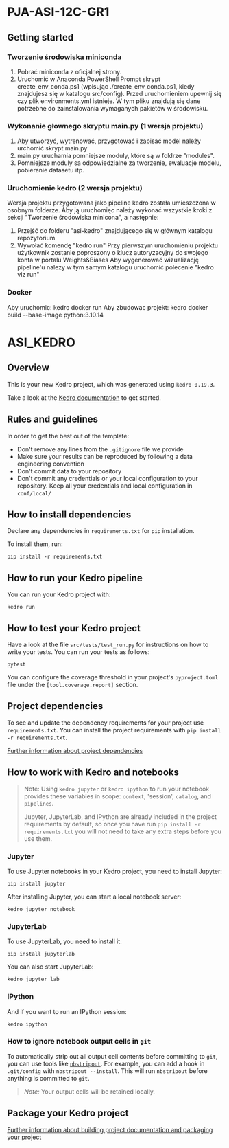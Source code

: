 # PJA-ASI-12C-GR1

## Getting started

### Tworzenie środowiska miniconda
1.	Pobrać miniconda z oficjalnej strony.
2.	Uruchomić w Anaconda PowerShell Prompt skrypt create_env_conda.ps1 (wpisując ./create_env_conda.ps1, kiedy znajdujesz się w katalogu src/config).
Przed uruchomieniem upewnij się czy plik environments.yml istnieje. W tym pliku znajdują się dane potrzebne do zainstalowania wymaganych pakietów w środowisku.

### Wykonanie głownego skryptu main.py (1 wersja projektu)
1. Aby utworzyć, wytrenować, przygotować i zapisać model należy urchomić skrypt main.py
2. main.py uruchamia pomniejsze moduły, które są w foldrze "modules".
3. Pomniejsze moduly sa odpowiedzialne za tworzenie, ewaluacje modelu, pobieranie datasetu itp.

### Uruchomienie kedro (2 wersja projektu)
Wersja projektu przygotowana jako pipeline kedro została umieszczona w osobnym folderze. Aby ją uruchomięc należy wykonać wszystkie kroki z sekcji "Tworzenie środowiska minicona", a następnie:
1. Przejść do folderu "asi-kedro" znajdującego się w głównym katalogu repozytorium
2. Wywołać komendę "kedro run"
Przy pierwszym uruchomieniu projektu użytkownik zostanie poproszony o klucz autoryzacyjny do swojego konta w portalu Weights&Biases
Aby wygenerować wizualizację pipeline'u należy w tym samym katalogu uruchomić polecenie "kedro viz run"

### Docker
Aby uruchomic: kedro docker run
Aby zbudowac projekt: kedro docker build --base-image python:3.10.14

# ASI_KEDRO

## Overview

This is your new Kedro project, which was generated using `kedro 0.19.3`.

Take a look at the [Kedro documentation](https://docs.kedro.org) to get started.

## Rules and guidelines

In order to get the best out of the template:

* Don't remove any lines from the `.gitignore` file we provide
* Make sure your results can be reproduced by following a data engineering convention
* Don't commit data to your repository
* Don't commit any credentials or your local configuration to your repository. Keep all your credentials and local configuration in `conf/local/`

## How to install dependencies

Declare any dependencies in `requirements.txt` for `pip` installation.

To install them, run:

```
pip install -r requirements.txt
```

## How to run your Kedro pipeline

You can run your Kedro project with:

```
kedro run
```

## How to test your Kedro project

Have a look at the file `src/tests/test_run.py` for instructions on how to write your tests. You can run your tests as follows:

```
pytest
```

You can configure the coverage threshold in your project's `pyproject.toml` file under the `[tool.coverage.report]` section.


## Project dependencies

To see and update the dependency requirements for your project use `requirements.txt`. You can install the project requirements with `pip install -r requirements.txt`.

[Further information about project dependencies](https://docs.kedro.org/en/stable/kedro_project_setup/dependencies.html#project-specific-dependencies)

## How to work with Kedro and notebooks

> Note: Using `kedro jupyter` or `kedro ipython` to run your notebook provides these variables in scope: `context`, 'session', `catalog`, and `pipelines`.
>
> Jupyter, JupyterLab, and IPython are already included in the project requirements by default, so once you have run `pip install -r requirements.txt` you will not need to take any extra steps before you use them.

### Jupyter
To use Jupyter notebooks in your Kedro project, you need to install Jupyter:

```
pip install jupyter
```

After installing Jupyter, you can start a local notebook server:

```
kedro jupyter notebook
```

### JupyterLab
To use JupyterLab, you need to install it:

```
pip install jupyterlab
```

You can also start JupyterLab:

```
kedro jupyter lab
```

### IPython
And if you want to run an IPython session:

```
kedro ipython
```

### How to ignore notebook output cells in `git`
To automatically strip out all output cell contents before committing to `git`, you can use tools like [`nbstripout`](https://github.com/kynan/nbstripout). For example, you can add a hook in `.git/config` with `nbstripout --install`. This will run `nbstripout` before anything is committed to `git`.

> *Note:* Your output cells will be retained locally.

## Package your Kedro project

[Further information about building project documentation and packaging your project](https://docs.kedro.org/en/stable/tutorial/package_a_project.html)
